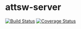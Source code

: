 # attsw-server
[![Build Status](https://travis-ci.org/alexfoglia1/attsw-server.svg?branch=master)](https://travis-ci.org/francescosecci/sp-server-attsw)
[![Coverage Status](https://coveralls.io/repos/github/alexfoglia1/attsw-server/badge.svg)](https://coveralls.io/github/francescosecci/sp-server-attsw)
